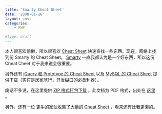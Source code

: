 ```yaml
---
title: 'Smarty Cheat Sheet'
date: '2008-01-16'
layout: post
categories:
    - PHP

#type: draft
---
```


本人很喜欢偷懒，所以很喜欢  [Cheat Sheet](http://www.google.com/search?client=opera&rls=zh-cn&q=Cheat+Sheet&sourceid=opera&ie=utf-8&oe=utf-8)  快速查找一些东西。现在，网络上找到份 Smarty 的 Cheat Sheet。 [Smarty](http://smarty.php.net)  一直我都认为是一个好东西，所以这份 Cheat Cheet 对于我来说会很重要。

另外还有  [jQuery 和 Prototype 的 Cheat Sheet]({{site.urls}}/posts/417/)  以及  [MySQL 的 Cheat Sheet]({{site.urls}}/posts/257/)  提供下载（实在是居家旅行，开发糊口的必备利器）。

废话不多说，在这里提供  [ZIP 格式打包下载](http://files.gracecode.com/2008_01_16/1200450568.zip) 。此文档为 PDF 格式，出处在 [这里](http://www.packtpub.com/smarty/book) 。

另外，还有一位 [更牛的家伙收集了大量的 Cheat Sheet](http://www.petefreitag.com/item/455.cfm)  ，看来还有比我更懒的。
